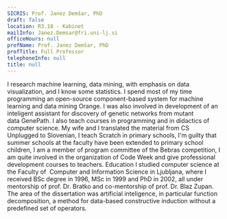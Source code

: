 ```yaml
---
SICRIS: Prof. Janez Demšar, PhD
draft: false
location: R3.18 - Kabinet
mailInfo: Janez.Demsar@fri.uni-lj.si
officeHours: null
profName: Prof. Janez Demšar, PhD
profTitle: Full Professor
telephoneInfo: null
title: null
---
```



I research machine learning, data mining, with emphasis on data visualization, and I know some statistics. I spend most of my time programming an open-source component-based system for machine learning and data mining Orange. I was also involved in development of an inteligent assistant for discovery of genetic networks from mutant data GenePath.
I also teach courses in programming and in didactics of computer science. My wife and I translated the material from CS Unplugged to Slovenian, I teach Scratch in primary schools, I'm guilty that summer schools at the faculty have been extended to primary school children, I am a member of program committee of the Bebras competition, I am quite involved in the organization of Code Week and give professional development courses to teachers.
Education
I studied computer science at the Faculty of  Computer and Information Science in Ljubljana, where I received BSc degree in 1996, MSc in 1999 and PhD in 2002, all under mentorship of prof. Dr. Bratko and co-mentorship of prof. Dr. Blaz Zupan. The area of the dissertation was artificial inteligence, in particular function decomposition, a method for data-based constructive induction without a predefined set of operators.